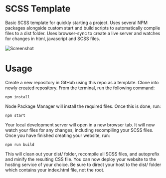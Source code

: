 # SCSS Template

Basic SCSS template for quickly starting a project. Uses several NPM packages alongside custom start and build scripts to automatically compile files to a dist folder. Uses browser-sync to create a live server and watches for changes in html, javascript and SCSS files.

![Screenshot](https://user-images.githubusercontent.com/112465173/210163556-e5c8f21c-63c8-42c8-8317-f4de36f2711e.png)

# Usage

Create a new repository in GitHub using this repo as a template. Clone into newly created repository. From the terminal, run the following command:

```
npm install
```

Node Package Manager will install the required files. Once this is done, run:

```
npm start
```

Your local development server will open in a new browser tab. It will now watch your files for any changes, including recompiling your SCSS files. Once you have finished creating your website, run:

```
npm run build
```

This will clean out your dist/ folder, recompile all SCSS files, and autoprefix and minify the resulting CSS file. You can now deploy your website to the hosting service of your choice. Be sure to direct your host to the dist/ folder which contains your index.html file, not the root.
